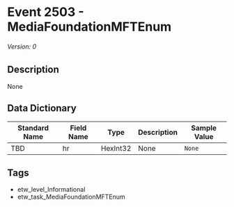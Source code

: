 # Event 2503 - MediaFoundationMFTEnum
###### Version: 0

## Description
None

## Data Dictionary
|Standard Name|Field Name|Type|Description|Sample Value|
|---|---|---|---|---|
|TBD|hr|HexInt32|None|`None`|

## Tags
* etw_level_Informational
* etw_task_MediaFoundationMFTEnum